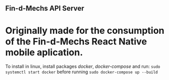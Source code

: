 ## Fin-d-Mechs API Server
# Originally made for the consumption of the Fin-d-Mechs React Native mobile aplication.
To install in linux, install packages *docker*, *docker-compose* and run:
```sudo systemctl start docker```
before running
```sudo docker-compose up --build```
